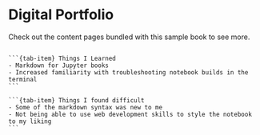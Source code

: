 # Digital Portfolio

Check out the content pages bundled with this sample book to see more.

```{tableofcontents}
```

````{tab-set}
```{tab-item} Things I Learned
- Markdown for Jupyter books
- Increased familiarity with troubleshooting notebook builds in the terminal
```

```{tab-item} Things I found difficult
- Some of the markdown syntax was new to me
- Not being able to use web development skills to style the notebook to my liking
```